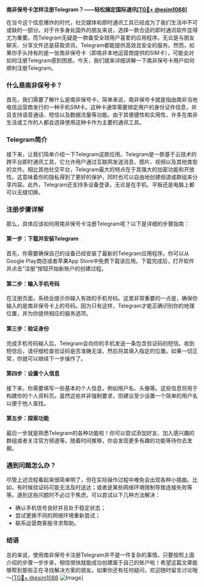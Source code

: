 **南非保号卡怎样注册Telegram？——轻松搞定国际通讯[[TG💪+ @esim1088](https://t.me/s/esim1088)]**

在当今这个信息爆炸的时代，社交媒体和即时通讯工具已经成为了我们生活中不可或缺的一部分。对于许多身处国外的朋友来说，选择一款合适的即时通讯软件显得尤为重要。而Telegram无疑是一款备受全球用户喜爱的应用程序。无论是与朋友聊天、分享文件还是获取资讯，Telegram都能提供高效且安全的服务。然而，如果你手头持有的是一张南非保号卡（即南非本地运营商提供的SIM卡），可能会对如何注册Telegram感到困惑。今天，我们就来详细讲解一下南非保号卡用户如何顺利注册Telegram。

### 什么是南非保号卡？

首先，我们需要了解什么是南非保号卡。简单来说，南非保号卡就是指由南非当地电信运营商发行的一种手机SIM卡。这种卡通常需要绑定用户的身份证件信息，并且支持语音通话、短信以及数据流量等功能。由于其便捷性和实用性，许多在南非生活或工作的人都会选择使用这种卡作为主要的通讯工具。

### Telegram简介

接下来，让我们简单介绍一下Telegram这款应用。Telegram是一款基于云技术的跨平台即时通讯工具，它允许用户通过互联网发送消息、图片、视频以及其他类型的文件。相比其他社交平台，Telegram最大的特点在于其强大的加密功能和开放性。这意味着你的隐私得到了更好的保护，同时也可以自由地创建频道或群组来分享内容。此外，Telegram还支持多设备登录，无论是在手机、平板还是电脑上都可以无缝切换。

### 注册步骤详解

那么，具体应该如何用南非保号卡注册Telegram呢？以下是详细的步骤指南：

#### 第一步：下载并安装Telegram
首先，你需要确保自己的设备已经安装了最新的Telegram应用程序。你可以从Google Play商店或者苹果App Store中免费下载该应用。下载完成后，打开软件并点击“注册”按钮开始新账户的创建过程。

#### 第二步：输入手机号码
在注册页面，系统会提示你输入有效的手机号码。这里非常重要的一点是，确保你输入的是南非保号卡上的号码。因为只有这样，Telegram才能正确识别你的地理位置，并为你提供相应的服务选项。

#### 第三步：验证身份
完成手机号码输入后，Telegram会向你的手机发送一条包含验证码的短信。收到短信后，请仔细检查验证码是否准确无误，然后将其填入指定的位置。如果一切正常，你就可以继续下一步操作了。

#### 第四步：设置个人信息
接下来，你需要填写一些基本的个人信息，例如用户名、头像等。这些信息将用于构建你的个人资料页。虽然这些并非强制要求，但建议至少设置一个简单的用户名以便于他人查找。

#### 第五步：探索功能
最后一步就是熟悉Telegram的各种功能啦！你可以尝试添加好友、加入感兴趣的群组或者关注官方频道等。随着时间推移，你会发现更多有趣的功能等待你去发掘。

### 遇到问题怎么办？
尽管上述流程看起来很简单明了，但在实际操作过程中难免会出现各种小插曲。比如，有时候验证码可能无法及时送达；或者是某些网络环境限制导致连接失败等等。遇到这些问题时不必过于焦虑，可以尝试以下几种方法解决：
- 确认手机信号良好并且处于稳定状态；
- 尝试更换不同的网络环境重新尝试；
- 联系运营商客服寻求帮助。

### 结语

总的来说，使用南非保号卡注册Telegram并不是一件复杂的事情。只要按照上面介绍的步骤一步步来，相信很快就能成功创建属于自己的账户啦！希望这篇文章能够帮到那些正在寻找解决方案的朋友。如果你还有任何疑问，欢迎随时留言讨论哦～[[TG💪+ @esim1088](https://t.me/s/esim1088) ![Image](https://i.postimg.cc/4NQfJmqS/Snipaste-2025-05-13-00-14-12.png)]